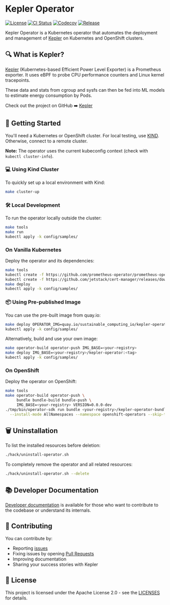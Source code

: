 # Kepler Operator

[![License](https://img.shields.io/badge/License-Apache%202.0-blue.svg)](https://opensource.org/licenses/Apache-2.0)
[![CI Status](https://github.com/sustainable-computing-io/kepler-operator/actions/workflows/publish-images.yaml/badge.svg)](https://github.com/sustainable-computing-io/kepler-operator/actions/workflows/publish-images.yaml)
[![Codecov](https://codecov.io/gh/sustainable-computing-io/kepler-operator/graph/badge.svg?token=036JVLMN2V)](https://codecov.io/gh/sustainable-computing-io/kepler-operator)
[![Release](https://img.shields.io/github/v/release/sustainable-computing-io/kepler-operator)](https://github.com/sustainable-computing-io/kepler-operator/releases)

Kepler Operator is a Kubernetes operator that automates the deployment and management of [Kepler](https://github.com/sustainable-computing-io/kepler) on Kubernetes and OpenShift clusters.

## 🔍 What is Kepler?

[Kepler](https://github.com/sustainable-computing-io/kepler) (Kubernetes-based Efficient Power Level Exporter) is a Prometheus
exporter. It uses eBPF to probe CPU performance counters and Linux kernel
tracepoints.

These data and stats from cgroup and sysfs can then be fed into ML models to
estimate energy consumption by Pods.

Check out the project on GitHub ➡️ [Kepler](https://github.com/sustainable-computing-io/kepler)

## 🚀 Getting Started

You'll need a Kubernetes or OpenShift cluster. For local testing, use [KIND](https://sigs.k8s.io/kind). Otherwise, connect to a remote cluster.

**Note:** The operator uses the current kubeconfig context (check with `kubectl cluster-info`).

### 💻 Using Kind Cluster

To quickly set up a local environment with Kind:

```sh
make cluster-up
```

### 🛠️ Local Development

To run the operator locally outside the cluster:

```sh
make tools
make run
kubectl apply -k config/samples/
```

### On Vanilla Kubernetes

Deploy the operator and its dependencies:

```sh
make tools
kubectl create -f https://github.com/prometheus-operator/prometheus-operator/releases/download/v0.76.0/bundle.yaml
kubectl create -f https://github.com/jetstack/cert-manager/releases/download/v1.15.3/cert-manager.yaml
make deploy
kubectl apply -k config/samples/
```

### 📦 Using Pre-published Image

You can use the pre-built image from quay.io:

```sh
make deploy OPERATOR_IMG=quay.io/sustainable_computing_io/kepler-operator:v1alpha1
kubectl apply -k config/samples/
```

Alternatively, build and use your own image:

```sh
make operator-build operator-push IMG_BASE=<your-registry>
make deploy IMG_BASE=<your-registry>/kepler-operator:<tag>
kubectl apply -k config/samples/
```

### On OpenShift

Deploy the operator on OpenShift:

```sh
make tools
make operator-build operator-push \
     bundle bundle-build bundle-push \
     IMG_BASE=<your-registry> VERSION=0.0.0-dev
./tmp/bin/operator-sdk run bundle <your-registry>/kepler-operator-bundle:0.0.0-dev \
  --install-mode AllNamespaces --namespace openshift-operators --skip-tls
```

## 🗑️ Uninstallation

To list the installed resources before deletion:

```sh
./hack/uninstall-operator.sh
```

To completely remove the operator and all related resources:

```sh
./hack/uninstall-operator.sh --delete
```

## 📚 Developer Documentation

[Developer documentation](https://github.com/sustainable-computing-io/kepler-operator/tree/v1alpha1/docs/developer) is available for those who want to contribute to the codebase or understand its internals.

## 🤝 Contributing

You can contribute by:

* Reporting [issues](https://github.com/sustainable-computing-io/kepler-operator/issues)
* Fixing issues by opening [Pull Requests](https://github.com/sustainable-computing-io/kepler-operator/pulls)
* Improving documentation
* Sharing your success stories with Kepler

## 📝 License

This project is licensed under the Apache License 2.0 - see the [LICENSES](LICENSES) for details.
